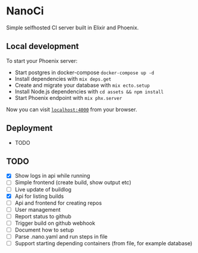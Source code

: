 # NanoCi

Simple selfhosted CI server built in Elixir and Phoenix.

## Local development
To start your Phoenix server:

  * Start postgres in docker-compose `docker-compose up -d`
  * Install dependencies with `mix deps.get`
  * Create and migrate your database with `mix ecto.setup`
  * Install Node.js dependencies with `cd assets && npm install`
  * Start Phoenix endpoint with `mix phx.server`

Now you can visit [`localhost:4000`](http://localhost:4000) from your browser.

## Deployment

 * TODO

## TODO

 - [x] Show logs in api while running
 - [ ] Simple frontend (create build, show output etc)
 - [ ] Live update of buildlog
 - [x] Api for listing builds
 - [ ] Api and frontend for creating repos
 - [ ] User management
 - [ ] Report status to github
 - [ ] Trigger build on github webhook
 - [ ] Document how to setup
 - [ ] Parse .nano.yaml and run steps in file
 - [ ] Support starting depending containers (from file, for example database)
